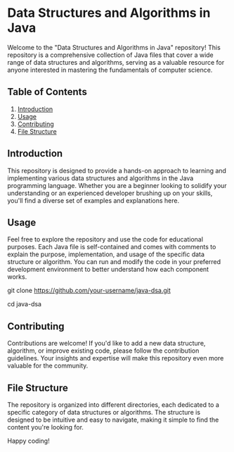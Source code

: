 # Data Structures and Algorithms in Java

Welcome to the "Data Structures and Algorithms in Java" repository! This repository is a comprehensive collection of Java files that cover a wide range of data structures and algorithms, serving as a valuable resource for anyone interested in mastering the fundamentals of computer science.

## Table of Contents

1. [Introduction](#introduction)
2. [Usage](#usage)
3. [Contributing](#contributing)
4. [File Structure](#file-structure)

## Introduction

This repository is designed to provide a hands-on approach to learning and implementing various data structures and algorithms in the Java programming language. Whether you are a beginner looking to solidify your understanding or an experienced developer brushing up on your skills, you'll find a diverse set of examples and explanations here.

## Usage

Feel free to explore the repository and use the code for educational purposes. Each Java file is self-contained and comes with comments to explain the purpose, implementation, and usage of the specific data structure or algorithm. You can run and modify the code in your preferred development environment to better understand how each component works.

<!-- Clone the repository -->
git clone https://github.com/your-username/java-dsa.git

<!-- Change directory to the cloned repository -->
cd java-dsa

## Contributing

Contributions are welcome! If you'd like to add a new data structure, algorithm, or improve existing code, please follow the contribution guidelines. Your insights and expertise will make this repository even more valuable for the community.

## File Structure

The repository is organized into different directories, each dedicated to a specific category of data structures or algorithms. The structure is designed to be intuitive and easy to navigate, making it simple to find the content you're looking for.

<!--

/java-dsa
    /src
        /datastructures
            LinkedList.java
            BinaryTree.java
            ...
        /algorithms
            Sorting.java
            Searching.java
            ...
    README.md
    CONTRIBUTING.md
    LICENSE

-->

Happy coding!
